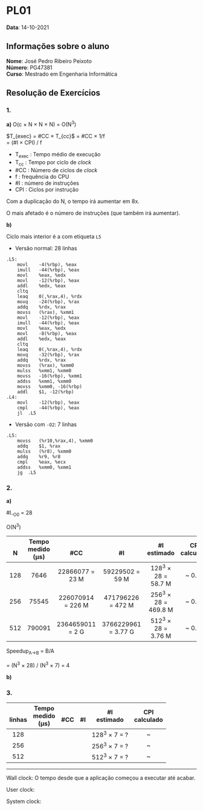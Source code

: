 # PL01

**Data**: 14-10-2021

## Informações sobre o aluno

**Nome**: José Pedro Ribeiro Peixoto<br>
**Número**: PG47381<br>
**Curso**: Mestrado em Engenharia Informática<br>

## Resolução de Exercícios
### 1.

**a)** O(c × N × N × N) = O(N<sup>3</sup>)


$T_{exec} = #CC × T_{cc}$
    = #CC × 1/f <br>
    = (#I × CPI) / f 

 - T<sub>exec</sub> : Tempo médio de execução
 - T<sub>cc</sub> : Tempo por ciclo de _clock_
 - #CC : Número de ciclos de _clock_
 - f : frequência do CPU
 - #I : número de instruções
 - CPI : Ciclos por instrução

Com a duplicação do N, o tempo irá aumentar em 8x.

O mais afetado é o número de instruções (que também irá aumentar).

**b)**

Ciclo mais interior é a com etiqueta `L5`

- Versão normal: 28 linhas

```assembly
.L5:
	movl	-4(%rbp), %eax
	imull	-44(%rbp), %eax
	movl	%eax, %edx
	movl	-12(%rbp), %eax
	addl	%edx, %eax
	cltq
	leaq	0(,%rax,4), %rdx
	movq	-24(%rbp), %rax
	addq	%rdx, %rax
	movss	(%rax), %xmm1
	movl	-12(%rbp), %eax
	imull	-44(%rbp), %eax
	movl	%eax, %edx
	movl	-8(%rbp), %eax
	addl	%edx, %eax
	cltq
	leaq	0(,%rax,4), %rdx
	movq	-32(%rbp), %rax
	addq	%rdx, %rax
	movss	(%rax), %xmm0
	mulss	%xmm1, %xmm0
	movss	-16(%rbp), %xmm1
	addss	%xmm1, %xmm0
	movss	%xmm0, -16(%rbp)
	addl	$1, -12(%rbp)
.L4:
	movl	-12(%rbp), %eax
	cmpl	-44(%rbp), %eax
	jl	.L5
```

- Versão com `-O2`: 7 linhas

```assembly
.L5:
	movss	(%r10,%rax,4), %xmm0
	addq	$1, %rax
	mulss	(%r8), %xmm0
	addq	%r9, %r8
	cmpl	%eax, %ecx
	addss	%xmm0, %xmm1
    jg	.L5
```

### 2.

**a)**

#I<sub>-O0</sub> = 28

O(N<sup>3</sup>)

|<br>N<br>|Tempo<br>medido<br>(µs)|<br>#CC<br>|<br>#I<br>|#I<br>estimado|CPI<br>calculado
|:-:|:-:|:-:|:-:|:-:|:-:|
|128|7646|22866077 = 23 M|59229502 = 59 M|128<sup>3</sup> × 28 = 58.7 M |~ 0.39|
|256|75545|226070914 = 226 M|471796226 = 472 M|256<sup>3</sup> × 28 = 469.8 M|~ 0.48   |
|512|790091|2364659011 = 2 G|3766229961 = 3.77 G|512<sup>3</sup> × 28 = 3.76 M |~ 0.63  |


Speedup<sub>A->B</sub> = B/A

= (N<sup>3</sup> × 28) / (N<sup>3</sup> × 7) = 4


**b)**



### 3.

|<br>linhas<br>|Tempo<br>medido<br>(µs)|<br>#CC<br>|<br>#I<br>|#I<br>estimado|CPI<br>calculado
|:-:|:-:|:-:|:-:|:-:|:-:|
|128||||128<sup>3</sup> × 7 = ? |~ |
|256||||256<sup>3</sup> × 7 = ? |~ |
|512||||512<sup>3</sup> × 7 = ? |~ |


---

Wall clock: O tempo desde que a aplicação começou a executar até acabar. 

User clock: 

System clock:
